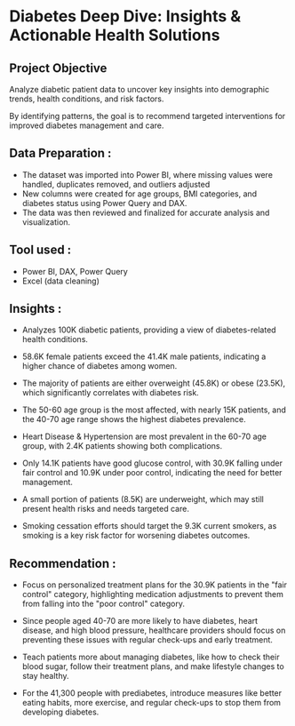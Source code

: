 
# Diabetes Deep Dive: Insights & Actionable Health Solutions


## Project Objective

Analyze diabetic patient data to uncover key insights into demographic trends, health conditions, and risk factors. 

By identifying patterns, the goal is to recommend targeted interventions for improved diabetes management and care.
## Data Preparation :
- The dataset was imported into Power BI, where missing values were handled, duplicates removed, and outliers adjusted
- New columns were created for age groups, BMI categories, and diabetes status using Power Query and DAX.
- The data was then reviewed and finalized for accurate analysis and visualization.
## Tool used :
- Power BI, DAX, Power Query
- Excel (data cleaning)

## Insights :

- Analyzes 100K diabetic patients, providing a view of diabetes-related health conditions.

-  58.6K female patients exceed the 41.4K male patients, indicating a higher chance of diabetes among women.

- The majority of patients are either overweight (45.8K) or obese (23.5K), which significantly correlates with diabetes risk.

- The 50-60 age group is the most affected, with nearly 15K patients, and the 40-70 age range shows the highest diabetes prevalence.

- Heart Disease & Hypertension are most prevalent in the 60-70 age group, with 2.4K patients showing both complications.

-  Only 14.1K patients have good glucose control, with 30.9K falling under fair control and 10.9K under poor control, indicating the need for better management.

- A small portion of patients (8.5K) are underweight, which may still present health risks and needs targeted care.

- Smoking cessation efforts should target the 9.3K current smokers, as smoking is a key risk factor for worsening diabetes outcomes.
## Recommendation :

- Focus on personalized treatment plans for the 30.9K patients in the "fair control" category, highlighting medication adjustments to prevent them from falling into the "poor control" category.

- Since people aged 40-70 are more likely to have diabetes, heart disease, and high blood pressure, healthcare providers should focus on preventing these issues with regular check-ups and early treatment.

- Teach patients more about managing diabetes, like how to check their blood sugar, follow their treatment plans, and make lifestyle changes to stay healthy.

- For the 41,300 people with prediabetes, introduce measures like better eating habits, more exercise, and regular check-ups to stop them from developing diabetes.
